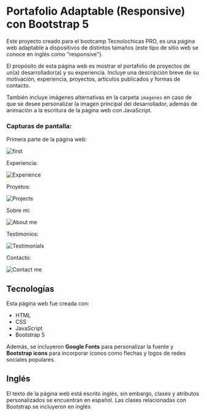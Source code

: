 # Portafolio Adaptable (Responsive) con Bootstrap 5

Este proyecto creado para el bootcamp Tecnolochicas PRO, es una página web adaptable a dispositivos de distintos tamaños (este tipo de sitio web se conoce en inglés como "responsive"). 

El propósito de esta página web es mostrar el portafolio de proyectos de un(a) desarrollador(a) y su experiencia. Incluye una descripción breve de su motivación, experiencia, proyectos, artículos publicados y formas de contacto. 

También incluye imágenes alternativas en la carpeta `imagenes` en caso de que se desee personalizar la imagen principal del desarrollador, además de animación a la escritura de la página web con JavaScript.

### Capturas de pantalla:

Primera parte de la página web:

![first](https://github.com/Bananab-lue/Portfolio/assets/139791048/cdad9a45-4a08-4029-b930-4b939ac9b200)

Experiencia:

![Experience](https://github.com/Bananab-lue/Portfolio/assets/139791048/29aac5ca-abe7-4c2a-b5c3-7a8a5f8607ea)

Proyetos:

![Projects](https://github.com/Bananab-lue/Portfolio/assets/139791048/ee92ed37-0d32-4399-b8bd-8f297e510137)

Sobre mi:

![About me](https://github.com/Bananab-lue/Portfolio/assets/139791048/1345e6f1-9cc6-4fe6-844f-aa9f6907e4d8)

Testimonios:

![Testimonials](https://github.com/Bananab-lue/Portfolio/assets/139791048/7164d1c8-e7dc-43dd-851b-999661908976)

Contacto:

![Contact me](https://github.com/Bananab-lue/Portfolio/assets/139791048/e1c2054c-a471-44d4-a2af-36a7a1b73dc0)

## Tecnologías

Esta página web fue creada con:

* HTML
* CSS
* JavaScript 
* Bootstrap 5

Además, se incluyeron **Google Fonts** para personalizar la fuente y **Bootstrap icons** para incorporar íconos como flechas y logos de redes sociales populares. 

## Inglés

El texto de la página web está escrito inglés, sin embargo,  clases y atributos personalizados se encuentran en español. Las clases relacionadas con Bootstrap se incluyeron en inglés
